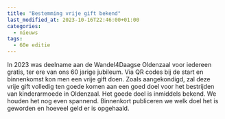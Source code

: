 ```yaml
---
title: "Bestemming vrije gift bekend"
last_modified_at: 2023-10-16T22:46:00+01:00
categories:
  - nieuws
tags:
  - 60e editie
---
```


In 2023 was deelname aan de Wandel4Daagse Oldenzaal voor iedereen gratis, ter ere van ons 60 jarige jubileum. Via QR codes bij de start en binnenkomst kon men een vrije gift doen. Zoals aangekondigd, zal deze vrije gift volledig ten goede komen aan een goed doel voor het bestrijden van kinderarmoede in Oldenzaal. Het goede doel is inmiddels bekend. We houden het nog even spannend. Binnenkort publiceren we welk doel het is geworden en hoeveel geld er is opgehaald.